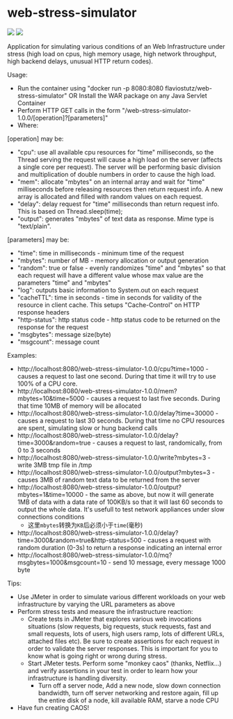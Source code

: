 # web-stress-simulator

[<img src="https://img.shields.io/docker/pulls/flaviostutz/web-stress-simulator"/>](https://hub.docker.com/r/flaviostutz/web-stress-simulator)
[<img src="https://img.shields.io/docker/automated/flaviostutz/web-stress-simulator"/>](https://hub.docker.com/r/flaviostutz/web-stress-simulator)

Application for simulating various conditions of an Web Infrastructure under stress (high load on cpus, high memory usage, high network throughput, high backend delays, unusual HTTP return codes). 

Usage:
* Run the container using "docker run -p 8080:8080 flaviostutz/web-stress-simulator" OR Install the WAR package on any Java Servlet Container
* Perform HTTP GET calls in the form "/web-stress-simulator-1.0.0/[operation]?[parameters]"
* Where:

[operation] may be:
* "cpu": use all available cpu resources for "time" milliseconds, so the Thread serving the request will cause a high load on the server (affects a single core per request). The server will be performing basic division and multiplication of double numbers in order to cause the high load.
* "mem": allocate "mbytes" on an internal array and wait for "time" milliseconds before releasing resources then return request info. A new array is allocated and filled with random values on each request.
* "delay": delay request for "time" milliseconds than return request info. This is based on Thread.sleep(time);
* "output": generates "mbytes" of text data as response. Mime type is "text/plain".

[parameters] may be:
* "time": time in milliseconds - minimum time of the request
* "mbytes": number of MB - memory allocation or output generation
* "random": true or false - evenly randomizes "time" and "mbytes" so that each request will have a different value whose max value are the parameters "time" and "mbytes"
* "log": outputs basic information to System.out on each request
* "cacheTTL": time in seconds - time in seconds for validity of the resource in client cache. This setups "Cache-Control" on HTTP response headers
* "http-status": http status code - http status code to be returned on the response for the request
* "msgbytes": message size(byte)
* "msgcount": message count

Examples:
* http://localhost:8080/web-stress-simulator-1.0.0/cpu?time=1000 - causes a request to last one second. During that time it will try to use 100% of a CPU core.
* http://localhost:8080/web-stress-simulator-1.0.0/mem?mbytes=10&time=5000 - causes a request to last five seconds. During that time 10MB of memory will be allocated
* http://localhost:8080/web-stress-simulator-1.0.0/delay?time=30000 - causes a request to last 30 seconds. During that time no CPU resources are spent, simulating slow or hung backend calls
* http://localhost:8080/web-stress-simulator-1.0.0/delay?time=3000&random=true - causes a request to last, randomically, from 0 to 3 seconds
* http://localhost:8080/web-stress-simulator-1.0.0/write?mbytes=3 - write 3MB tmp file in /tmp 
* http://localhost:8080/web-stress-simulator-1.0.0/output?mbytes=3 - causes 3MB of random text data to be returned from the server
* http://localhost:8080/web-stress-simulator-1.0.0/output?mbytes=1&time=10000 - the same as above, but now it will generate 1MB of data with a data rate of 100KB/s so that it will last 60 seconds to output the whole data. It's usefull to test network appliances under slow connections conditions
    * 这里`mbytes`转换为`KB`后必须小于`time`(毫秒)
* http://localhost:8080/web-stress-simulator-1.0.0/delay?time=3000&random=true&http-status=500 - causes a request with random duration (0-3s) to return a response indicating an internal error
* http://localhost:8080/web-stress-simulator-1.0.0/mq?msgbytes=1000&msgcount=10 - send 10 message, every message 1000 byte

Tips:
* Use JMeter in order to simulate various different workloads on your web infrastructure by varying the URL parameters as above
* Perform stress tests and measure the infrastructure reaction:
  * Create tests in JMeter that explores various web invocations situations (slow requests, big requests, stuck requests, fast and small requests, lots of users, high users ramp, lots of different URLs, attached files etc). Be sure to create assertions for each request in order to validate the server responses. This is important for you to know what is going right or wrong during stress.
  * Start JMeter tests. Perform some "monkey caos" (thanks, Netflix...) and verify assertions in your test in order to learn how your infrastructure is handling diversity.
    * Turn off a server node, Add a new node, slow down connection bandwidth, turn off server networking and restore again, fill up the entire disk of a node, kill available RAM, starve a node CPU
* Have fun creating CAOS!
